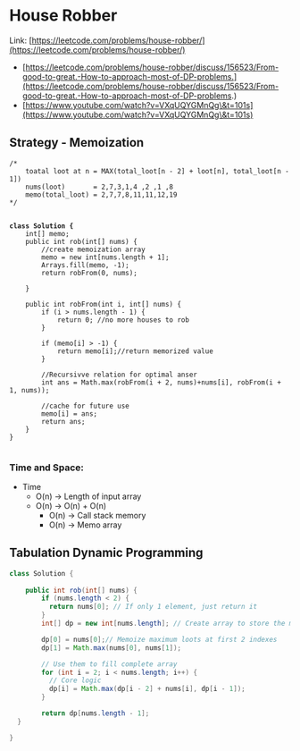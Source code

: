 # House Robber

Link: [https://leetcode.com/problems/house-robber/](https://leetcode.com/problems/house-robber/)

* [https://leetcode.com/problems/house-robber/discuss/156523/From-good-to-great.-How-to-approach-most-of-DP-problems.](https://leetcode.com/problems/house-robber/discuss/156523/From-good-to-great.-How-to-approach-most-of-DP-problems.)
* [https://www.youtube.com/watch?v=VXqUQYGMnQg\&t=101s](https://www.youtube.com/watch?v=VXqUQYGMnQg\&t=101s)

## Strategy - Memoization



<pre class="language-java"><code class="lang-java">/*
    toatal loot at n = MAX(total_loot[n - 2] + loot[n], total_loot[n - 1]) 
    nums(loot)       = 2,7,3,1,4 ,2 ,1 ,8
    memo(total_loot) = 2,7,7,8,11,11,12,19
*/


<strong>class Solution {
</strong>    int[] memo;
    public int rob(int[] nums) {
        //create memoization array
        memo = new int[nums.length + 1];
        Arrays.fill(memo, -1);
        return robFrom(0, nums);
        
    }
    
    public int robFrom(int i, int[] nums) {
        if (i > nums.length - 1) {
            return 0; //no more houses to rob
        }
        
        if (memo[i] > -1) {
            return memo[i];//return memorized value
        }
        
        //Recursivve relation for optimal anser
        int ans = Math.max(robFrom(i + 2, nums)+nums[i], robFrom(i + 1, nums));
        
        //cache for future use
        memo[i] = ans;
        return ans;
    }
}

</code></pre>

### Time and Space:&#x20;

* Time
  * O(n) -> Length of input array
  * O(n) -> O(n) + O(n)
    * O(n) -> Call stack memory
    * O(n) -> Memo array

## Tabulation Dynamic Programming

```java
class Solution {
    
    public int rob(int[] nums) {
        if (nums.length < 2) {
          return nums[0]; // If only 1 element, just return it
        }
        int[] dp = new int[nums.length]; // Create array to store the maximum loot at each index

        dp[0] = nums[0];// Memoize maximum loots at first 2 indexes
        dp[1] = Math.max(nums[0], nums[1]);

        // Use them to fill complete array
        for (int i = 2; i < nums.length; i++) {
          // Core logic
          dp[i] = Math.max(dp[i - 2] + nums[i], dp[i - 1]);
        }

        return dp[nums.length - 1];
  }

}
```
